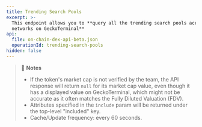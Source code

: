 ```yaml
---
title: Trending Search Pools
excerpt: >-
  This endpoint allows you to **query all the trending search pools across all
  networks on GeckoTerminal**
api:
  file: on-chain-dex-api-beta.json
  operationId: trending-search-pools
hidden: false
---
```

> 📘 **Notes**
>
> * If the token's market cap is not verified by the team, the API response will return `null` for its market cap value, even though it has a displayed value on GeckoTerminal, which might not be accurate as it often matches the Fully Diluted Valuation (FDV).
> * Attributes specified in the `include` param will be returned under the top-level "included" key.
> * Cache/Update frequency: every 60 seconds.